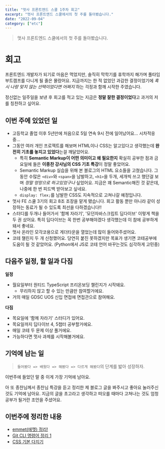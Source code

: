 ```yaml
---
title: "멋사 프론트엔드 스쿨 1주차 회고"
excerpt: "멋사 프론트엔드 스쿨에서의 첫 주를 돌아봤습니다."
date: "2022-09-04"
category: ["etc"]
---
```


> 멋사 프론트엔드 스쿨에서의 첫 주를 돌아봤습니다.

# 회고

프론트엔드 개발자가 되기로 마음은 먹었지만, 솔직히 막학기를 휴학까지 해가며 풀타임 부트캠프를 다니게 될 줄은 몰랐어요. 지금까지는 한 적 없었던 과감한 결정이었기에 _혹시 나랑 맞지 않는 선택이었다면 어쩌지_ 하는 걱정과 함깨 시작한 주였습니다.

정신없는 일주일을 보낸 후 회고를 적고 있는 지금은 **정말 잘한 결정이었다**고 과거의 저를 칭찬하고 싶어요.

## 이번 주에 있었던 일

- 고등학교 졸업 이후 5년만에 처음으로 5일 연속 9시 전에 일어났어요... 시차적응중...
- 그동안 여러 개인 프로젝트를 해보며 HTML이나 CSS는 알고있다고 생각했는데 **완전히 기초를 놓지고 있었다**는걸 깨달았어요.
  - 특히 **Semantic Markup이 어떤 의미이고 왜 필요한지** 확실히 공부한 점과 금요일에 들은 **이종찬 강사님의 CSS 기초 특강**이 정말 좋았어요.
  - Semantic Markup 실습을 위해 본 블로그의 HTML 요소들을 고쳤습니다. 그동안 수많은 `<div>`와 `<span>`을 남발하고, `<h1>`을 두개, 세개씩 쓰고 했던걸 보며 _정말 엉망으로 하고있었구나_ 싶었어요. 지금은 꽤 Semantic해진 것 같은데, 나중에 한 번 피드백 받아보고 싶네요.
  - `display: flex;`를 남발한 CSS도 지속적으로 고쳐나갈 예정입니다.
- 멋사 FE 스쿨 3기의 회고 8조 조장을 맡게 됐습니다. 회고 활동 뿐만 아니라 같이 성장하는 동료가 될 수 있도록 최선을 다하겠습니다!!
- 스터디를 두개나 들어가서 '함께 자라기', '모던자바스크립트 딥다이브' 이렇게 책을 두 권 샀어요. 특히 딥다이브는 꼭 한번 공부해야겠다 생각했는데 이 참에 공부하게 돼서 좋네요.
- 멋사 온라인 모각코용으로 게더타운을 열었는데 많이 들어와주셨어요.
- 코테 챌린지 두 개 신청했어요. 당연히 붙진 못하겠지만 목표가 생기면 코테공부에 도움이 될 것 같았어요. (Python에서 JS로 코테 언어 바꾸는것도 심각하게 고민중)

## 다음주 일정, 할 일과 다짐

**일정**

- 월요일부터 원티드 TypeScript 프리온보딩 챌린지가 시작돼요.
  - 무리하지 않고 할 수 있는 만큼만 참여할거에요.
- 거의 매일 GDSC UOS 신입 면접에 면접관으로 참여해요.

**다짐**

- 목요일에 '함께 자라기' 스터디가 있어요.
- 목요일까지 딥다이브 4, 5챕터 공부할거에요.
- 매일 코테 두 문제 이상 풀거에요.
- 가능하다면 멋사 과제를 시작해볼거에요.

## 기억에 남는 일

> `들어봤다 => 배웠다 => 해봤다 => 다르게 해봤다`의 단계를 밟아 성장하자.

이번주에 들었던 말 중 이게 가장 기억에 남아요.

아 또 종찬님께서 종찬님 특강을 듣고 정리한 제 블로그 글을 봐주시고 좋아요 눌러주신것도 기억에 남아요. 지금의 글을 초고라고 생각하고 떠오를 때마다 고쳐나는 것도 엄청 공부가 될거란 조언을 주셨어요.

## 이번주에 정리한 내용

- [emmet(에멧) 정리!](<https://custardcream.vercel.app/posts/emmet(%EC%97%90%EB%A9%A7)%20%EC%A0%95%EB%A6%AC!>)
- [Git CLI 명령어 정리 1](https://custardcream.vercel.app/posts/Git%20CLI%20%EB%AA%85%EB%A0%B9%EC%96%B4%20%EC%A0%95%EB%A6%AC%201)
- [CSS 기본 다지기](https://custardcream.vercel.app/posts/CSS%20%EA%B8%B0%EB%B3%B8%20%EB%8B%A4%EC%A7%80%EA%B8%B0)
